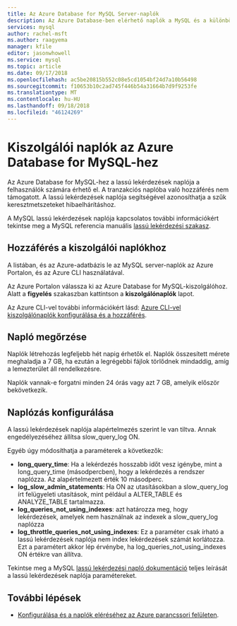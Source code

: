 ```yaml
---
title: Az Azure Database for MySQL Server-naplók
description: Az Azure Database-ben elérhető naplók a MySQL és a különböző naplózási szintek engedélyezésének paramétereket ismerteti.
services: mysql
author: rachel-msft
ms.author: raagyema
manager: kfile
editor: jasonwhowell
ms.service: mysql
ms.topic: article
ms.date: 09/17/2018
ms.openlocfilehash: ac5be20815b552c08e5cd1054bf24d7a10b56498
ms.sourcegitcommit: f10653b10c2ad745f446b54a31664b7d9f9253fe
ms.translationtype: MT
ms.contentlocale: hu-HU
ms.lasthandoff: 09/18/2018
ms.locfileid: "46124269"
---
```

# <a name="server-logs-in-azure-database-for-mysql"></a>Kiszolgálói naplók az Azure Database for MySQL-hez
Az Azure Database for MySQL-hez a lassú lekérdezések naplója a felhasználók számára érhető el. A tranzakciós naplóba való hozzáférés nem támogatott. A lassú lekérdezések naplója segítségével azonosíthatja a szűk keresztmetszeteket hibaelhárításhoz. 

A MySQL lassú lekérdezések naplója kapcsolatos további információkért tekintse meg a MySQL referencia manuális [lassú lekérdezési szakasz](https://dev.mysql.com/doc/refman/5.7/en/slow-query-log.html).

## <a name="access-server-logs"></a>Hozzáférés a kiszolgálói naplókhoz
A listában, és az Azure-adatbázis le az MySQL server-naplók az Azure Portalon, és az Azure CLI használatával.

Az Azure Portalon válassza ki az Azure Database for MySQL-kiszolgálóhoz. Alatt a **figyelés** szakaszban kattintson a **kiszolgálónaplók** lapot.

Az Azure CLI-vel további információkért lásd: [Azure CLI-vel kiszolgálónaplók konfigurálása és a hozzáférés](howto-configure-server-logs-in-cli.md).

## <a name="log-retention"></a>Napló megőrzése
Naplók létrehozás legfeljebb hét napig érhetők el. Naplók összesített mérete meghaladja a 7 GB, ha ezután a legrégebbi fájlok törlődnek mindaddig, amíg a lemezterület áll rendelkezésre. 

Naplók vannak-e forgatni minden 24 órás vagy azt 7 GB, amelyik először bekövetkezik.


## <a name="configure-logging"></a>Naplózás konfigurálása 
A lassú lekérdezések naplója alapértelmezés szerint le van tiltva. Annak engedélyezéséhez állítsa slow_query_log ON.

Egyéb úgy módosíthatja a paraméterek a következők:

- **long_query_time**: Ha a lekérdezés hosszabb időt vesz igénybe, mint a long_query_time (másodpercben), hogy a lekérdezés a rendszer naplózza. Az alapértelmezett érték 10 másodperc.
- **log_slow_admin_statements**: Ha ON az utasításokban a slow_query_log írt felügyeleti utasítások, mint például a ALTER_TABLE és ANALYZE_TABLE tartalmazza.
- **log_queries_not_using_indexes**: azt határozza meg, hogy lekérdezések, amelyek nem használnak az indexek a slow_query_log naplózza
- **log_throttle_queries_not_using_indexes**: Ez a paraméter csak írható a lassú lekérdezések naplója nem index lekérdezések számát korlátozza. Ezt a paramétert akkor lép érvénybe, ha log_queries_not_using_indexes ON értékre van állítva.

Tekintse meg a MySQL [lassú lekérdezési napló dokumentáció](https://dev.mysql.com/doc/refman/5.7/en/slow-query-log.html) teljes leírását a lassú lekérdezések naplója paramétereket.

## <a name="next-steps"></a>További lépések
- [Konfigurálása és a naplók eléréséhez az Azure parancssori felületen](howto-configure-server-logs-in-cli.md).
